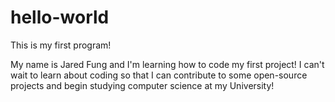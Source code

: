 # hello-world
This is my first program!

My name is Jared Fung and I'm learning how to code my first project! I can't wait to learn about coding so that I can contribute to some open-source projects and begin studying computer science at my University!
